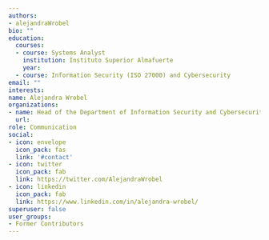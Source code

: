```yaml
---
authors:
- alejandraWrobel
bio: ""
education:
  courses:
  - course: Systems Analyst
    institution: Instituto Superior Almafuerte 
    year: 
  - course: Information Security (ISO 27000) and Cybersecurity
email: ""
interests:
name: Alejandra Wrobel
organizations: 
- name: Head of the Department of Information Security and Cybersecurity (Subsecretariat of Modernization of the Chaco Province)
  url: 
role: Communication
social:
- icon: envelope
  icon_pack: fas
  link: '#contact'
- icon: twitter
  icon_pack: fab
  link: https://twitter.com/AlejandraWrobel
- icon: linkedin
  icon_pack: fab
  link: https://www.linkedin.com/in/alejandra-wrobel/
superuser: false
user_groups:
- Former Contributors
---
```




